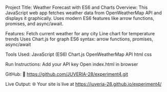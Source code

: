 Project Title: Weather Forecast with ES6 and Charts
Overview:
This JavaScript web app fetches weather data from OpenWeatherMap API and displays it graphically. Uses modern ES6 features like arrow functions, promises, and async/await.

Features:
Fetch current weather for any city
Line chart for temperature trends
Uses Chart.js for graph
ES6 syntax: arrow functions, promises, async/await

Tools Used:
JavaScript (ES6)
Chart.js
OpenWeatherMap API
html
css

Run Instructions:
Add your API key
Open index.html in browser

GitHub:
🔗 https://github.com/JUVERIA-28/experiment4.git

Live Output:
🌐 Your site is live at https://juveria-28.github.io/experiment4/


